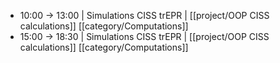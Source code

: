 - 10:00 -> 13:00 | Simulations CISS trEPR | [[project/OOP CISS calculations]] [[category/Computations]]
- 15:00 -> 18:30 | Simulations CISS trEPR | [[project/OOP CISS calculations]] [[category/Computations]]